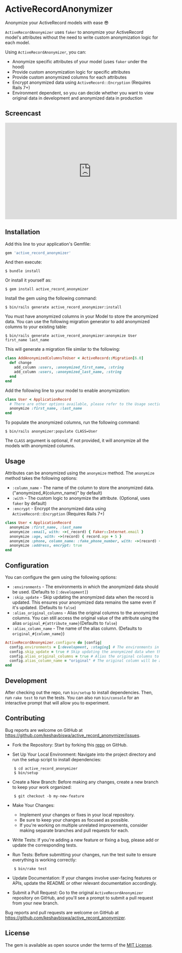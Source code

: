 # ActiveRecordAnonymizer

Anonymize your ActiveRecord models with ease :sunglasses:

`ActiveRecordAnonymizer` uses `faker` to anonymize your ActiveRecord model's attributes without the need to write custom anonymization logic for each model.

Using `ActiveRecordAnonymizer`, you can:
- Anonymize specific attributes of your model (uses `faker` under the hood)
- Provide custom anonymization logic for specific attributes
- Provide custom anonymized columns for each attributes
- Encrypt anonymized data using `ActiveRecord::Encryption` (Requires Rails 7+)
- Environment dependent, so you can decide whether you want to view original data in development and anonymized data in production

## Screencast

<iframe width="560" height="315" src="https://www.youtube.com/embed/EcQHD33-P-g?si=kCBRPu5SnqL_ZInX" title="YouTube video player" frameborder="0" allow="accelerometer; autoplay; clipboard-write; encrypted-media; gyroscope; picture-in-picture; web-share" referrerpolicy="strict-origin-when-cross-origin" allowfullscreen></iframe>

## Installation

Add this line to your application's Gemfile:

```ruby
gem 'active_record_anonymizer'
```

And then execute:

    $ bundle install

Or install it yourself as:
    
    $ gem install active_record_anonymizer

Install the gem using the following command:

    $ bin/rails generate active_record_anonymizer:install

You must have anonymized columns in your Model to store the anonymized data.
You can use the following migration generator to add anonymized columns to your existing table:

    $ bin/rails generate active_record_anonymizer:anonymize User first_name last_name
This will generate a migration file similar to the following:

```ruby
class AddAnonymizedColumnsToUser < ActiveRecord::Migration[6.0]
  def change
    add_column :users, :anonymized_first_name, :string
    add_column :users, :anonymized_last_name, :string
  end
end
```

Add the following line to your model to enable anonymization:

```ruby
class User < ApplicationRecord
  # There are other options available, please refer to the Usage section
  anonymize :first_name, :last_name
end
```
To populate the anonymized columns, run the following command:

    $ bin/rails anonymizer:populate CLASS=User

The `CLASS` argument is optional, if not provided, it will anonymize all the models with anonymized columns.

## Usage

Attributes can be anonymized using the `anonymize` method. The `anonymize` method takes the following options:

- `:column_name` - The name of the column to store the anonymized data. ("anonymized_#{column_name}" by default)
- `:with` - The custom logic to anonymize the attribute. (Optional, uses `faker` by default)
- `:encrypt` - Encrypt the anonymized data using `ActiveRecord::Encryption` (Requires Rails 7+)

```ruby
class User < ApplicationRecord
  anonymize :first_name, :last_name
  anonymize :email, with: ->(_record) { Faker::Internet.email }
  anonymize :age, with: ->(record) { record.age + 5 }
  anonymize :phone, column_name: :fake_phone_number, with: ->(record) { record.phone.gsub(/\d/, 'X') }
  anonymize :address, encrypt: true
end
```

## Configuration

You can configure the gem using the following options:

- `:environments` - The environments in which the anonymized data should be used. (Defaults to `[:development]`)
- `:skip_update` - Skip updating the anonymized data when the record is updated. This ensures your anonymized data remains the same even if it's updated. (Defaults to `false`)
- `:alias_original_columns` - Alias the original columns to the anonymized columns. You can still access the original value of the attribute using the alias `original_#{attribute_name}`(Defaults to `false`)
- `:alias_column_name` - The name of the alias column. (Defaults to `original_#{column_name}`)

```ruby
ActiveRecordAnonymizer.configure do |config|
  config.environments = [:development, :staging] # The environments in which the anonymized data should be used
  config.skip_update = true # Skip updating the anonymized data when the record is updated
  config.alias_original_columns = true # Alias the original columns to the anonymized columns
  config.alias_column_name = "original" # The original column will be aliased to "original_#{column_name}
end
```

## Development

After checking out the repo, run `bin/setup` to install dependencies.
 Then, run `rake test` to run the tests.
 You can also run `bin/console` for an interactive prompt that will allow you to experiment.

## Contributing

Bug reports are welcome on GitHub at https://github.com/keshavbiswa/active_record_anonymizer/issues.

- Fork the Repository: Start by forking this [repo](https://github.com/keshavbiswa/active_record_anonymizer.git) on GitHub.

- Set Up Your Local Environment: Navigate into the project directory and run the setup script to install dependencies:

```shell
    $ cd active_record_anonymizer
    $ bin/setup
```
- Create a New Branch: Before making any changes, create a new branch to keep your work organized:

```shell
    $ git checkout -b my-new-feature
```

- Make Your Changes: 
  - Implement your changes or fixes in your local repository.
  - Be sure to keep your changes as focused as possible. 
  - If you're working on multiple unrelated improvements, consider making separate branches and pull requests for each.

- Write Tests: If you're adding a new feature or fixing a bug, please add or update the corresponding tests. 

- Run Tests: Before submitting your changes, run the test suite to ensure everything is working correctly:
```shell
    $ bin/rake test
```

- Update Documentation: If your changes involve user-facing features or APIs, update the README or other relevant documentation accordingly.

- Submit a Pull Request: Go to the original `ActiveRecordAnonymizer` repository on GitHub, and you'll see a prompt to submit a pull request from your new branch.


Bug reports and pull requests are welcome on GitHub at https://github.com/keshavbiswa/active_record_anonymizer.

## License

The gem is available as open source under the terms of the [MIT License](https://opensource.org/licenses/MIT).
